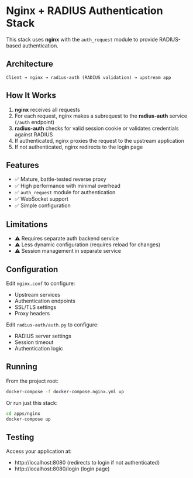 # Nginx + RADIUS Authentication Stack

This stack uses **nginx** with the `auth_request` module to provide RADIUS-based authentication.

## Architecture

```
Client → nginx → radius-auth (RADIUS validation) → upstream app
```

## How It Works

1. **nginx** receives all requests
2. For each request, nginx makes a subrequest to the **radius-auth** service (`/auth` endpoint)
3. **radius-auth** checks for valid session cookie or validates credentials against RADIUS
4. If authenticated, nginx proxies the request to the upstream application
5. If not authenticated, nginx redirects to the login page

## Features

- ✅ Mature, battle-tested reverse proxy
- ✅ High performance with minimal overhead
- ✅ `auth_request` module for authentication
- ✅ WebSocket support
- ✅ Simple configuration

## Limitations

- ⚠️ Requires separate auth backend service
- ⚠️ Less dynamic configuration (requires reload for changes)
- ⚠️ Session management in separate service

## Configuration

Edit `nginx.conf` to configure:
- Upstream services
- Authentication endpoints
- SSL/TLS settings
- Proxy headers

Edit `radius-auth/auth.py` to configure:
- RADIUS server settings
- Session timeout
- Authentication logic

## Running

From the project root:

```bash
docker-compose -f docker-compose.nginx.yml up
```

Or run just this stack:

```bash
cd apps/nginx
docker-compose up
```

## Testing

Access your application at:
- http://localhost:8080 (redirects to login if not authenticated)
- http://localhost:8080/login (login page)
